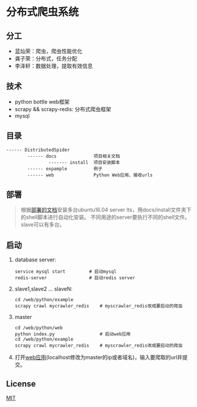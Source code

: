 # 分布式爬虫系统

## 分工

- 蓝灿荣：爬虫，爬虫性能优化
- 龚子荣：分布式，任务分配
- 李泽轩：数据处理，提取有效信息

## 技术

- python bottle web框架
- scrapy && scrapy-redis: 分布式爬虫框架
- mysql

## 目录

```
------ DistributedSpider
        ------ docs              项目相关文档
                ------- install  项目安装脚本
        ------ expample          例子
        ------ web               Python Web应用，接收urls
```

## 部署

> 根据[部署的文档](./docs/README.md)安装多台ubuntu16.04 server lts，用docs/install文件夹下的shell脚本进行自动化安装。
> 不同用途的server要执行不同的shell文件。slave可以有多台。

## 启动

1. database server:
    
    ```
    service mysql start         # 启动mysql
    redis-server                # 启动redis server
    ```

2. slave1,slave2 ... slaveN:

    ```
    cd /web/python/example
    scrapy crawl mycrawler_redis    # myscrawler_redis改成要启动的爬虫
    ```

3. master

    ```
    cd /web/python/web
    python index.py                 # 启动web应用
    cd /web/python/example
    scrapy crawl mycrawler_redis    # myscrawler_redis改成要启动的爬虫
    ```

4. 打开[web应用](http://localhost:9001/)(localhost修改为master的ip或者域名)，输入要爬取的url并提交。


## License

[MIT](./LICENSE)